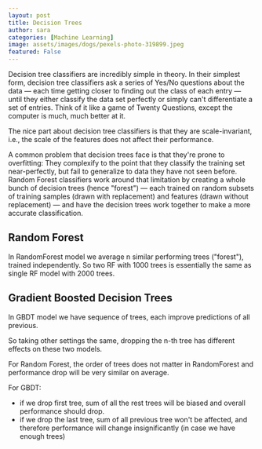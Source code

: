 ```yaml
---
layout: post
title: Decision Trees
author: sara
categories: [Machine Learning]
image: assets/images/dogs/pexels-photo-319899.jpeg
featured: False
---
```


Decision tree classifiers are incredibly simple in theory. In their simplest form, decision tree classifiers ask a series of Yes/No questions about the data — each time getting closer to finding out the class of each entry — until they either classify the data set perfectly or simply can't differentiate a set of entries. Think of it like a game of Twenty Questions, except the computer is much, much better at it.

The nice part about decision tree classifiers is that they are scale-invariant, i.e., the scale of the features does not affect their performance.

A common problem that decision trees face is that they're prone to overfitting: They complexify to the point that they classify the training set near-perfectly, but fail to generalize to data they have not seen before.
Random Forest classifiers work around that limitation by creating a whole bunch of decision trees (hence "forest") — each trained on random subsets of training samples (drawn with replacement) and features (drawn without replacement) — and have the decision trees work together to make a more accurate classification.

## Random Forest

In RandomForest model we average n similar performing trees ("forest"), trained independently. So two RF with 1000 trees is essentially the same as single RF model with 2000 trees.

## Gradient Boosted Decision Trees

In GBDT model we have sequence of trees, each improve predictions of all previous.

So taking other settings the same, dropping the n-th tree has different effects on these two models.

For Random Forest, the order of trees does not matter in RandomForest and performance drop will be very similar on average. 

For GBDT:
* if we drop first tree, sum of all the rest trees will be biased and overall performance should drop. 
* if we drop the last tree, sum of all previous tree won't be affected, and therefore performance will change insignificantly (in case we have enough trees)
